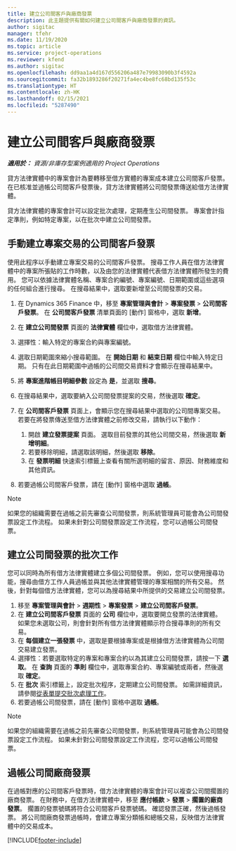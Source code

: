 ```yaml
---
title: 建立公司間客戶與廠商發票
description: 此主題提供有關如何建立公司間客戶與廠商發票的資訊。
author: sigitac
manager: tfehr
ms.date: 11/19/2020
ms.topic: article
ms.service: project-operations
ms.reviewer: kfend
ms.author: sigitac
ms.openlocfilehash: dd9aa1a4d167d556206a487e79983090b3f4592a
ms.sourcegitcommit: fa32b1893286f20271fa4ec4be8fc68bd135f53c
ms.translationtype: HT
ms.contentlocale: zh-HK
ms.lasthandoff: 02/15/2021
ms.locfileid: "5287490"
---
```

# <a name="create-intercompany-customer-and-vendor-invoices"></a>建立公司間客戶與廠商發票

_**適用於：** 資源/非庫存型案例適用的 Project Operations_

貸方法律實體中的專案會計為要轉移至借方實體的專案成本建立公司間客戶發票。 在已核准並過帳公司間客戶發票後，貸方法律實體將公司間發票傳送給借方法律實體。

貸方法律實體的專案會計可以設定批次處理，定期產生公司間發票。 專案會計指定準則，例如特定專案，以在批次中建立公司間發票。

## <a name="manually-create-an-intercompany-customer-invoice-for-project-transactions"></a>手動建立專案交易的公司間客戶發票 

使用此程序以手動建立專案交易的公司間客戶發票。 搜尋工作人員在借方法律實體中的專案所張貼的工作時數，以及由您的法律實體代表借方法律實體所發生的費用。 您可以依據法律實體名稱、專案合約編號、專案編號、日期範圍或這些選項的任何組合進行搜尋。 在搜尋結果中，選取要新增至公司間發票的交易。

1. 在 Dynamics 365 Finance 中，移至 **專案管理與會計** > **專案發票** > **公司間客戶發票**。 在 **公司間客戶發票** 清單頁面的 [動作] 窗格中，選取 **新增**。
2. 在 **建立公司間發票** 頁面的 **法律實體** 欄位中，選取借方法律實體。
3. 選擇性：輸入特定的專案合約與專案編號。
4. 選取日期範圍來縮小搜尋範圍。 在 **開始日期** 和 **結束日期** 欄位中輸入特定日期。 只有在此日期範圍中過帳的公司間交易資料才會顯示在搜尋結果中。
5. 將 **專案進階帳目明細參數** 設定為 **是**，並選取 **搜尋**。
6. 在搜尋結果中，選取要納入公司間發票提案的交易，然後選取 **確定**。
7. 在 **公司間客戶發票** 頁面上，會顯示您在搜尋結果中選取的公司間專案交易。 若要在將發票傳送至借方法律實體之前修改交易，請執行以下動作：
  
    1. 開啟 **建立發票提案** 頁面。 選取目前發票的其他公司間交易，然後選取 **新增明細**。
    2. 若要移除明細，請選取該明細，然後選取 **移除**。
    3. 在 **發票明細** 快速索引標籤上查看有關所選明細的留言、原因、財務維度和其他資訊。
    
8. 若要過帳公司間客戶發票，請在 [動作] 窗格中選取 **過帳**。

> [!NOTE]
> 如果您的組織需要在過帳之前先審查公司間發票，則系統管理員可能會為公司間發票設定工作流程。 如果未針對公司間發票設定工作流程，您可以過帳公司間發票。

## <a name="create-a-batch-job-for-intercompany-invoices"></a>建立公司間發票的批次工作

您可以同時為所有借方法律實體建立多個公司間發票。 例如，您可以使用搜尋功能，搜尋由借方工作人員過帳並與其他法律實體管理的專案相關的所有交易。 然後，針對每個借方法律實體，您可以為搜尋結果中所提供的交易建立公司間發票。

1. 移至 **專案管理與會計** > **週期性** > **專案發票** > **建立公司間客戶發票**。
2. 在 **建立公司間客戶發票** 頁面的 **公司** 欄位中，選取要開立發票的法律實體。 如果您未選取公司，則會針對所有借方法律實體顯示符合搜尋準則的所有交易。
3. 在 **每個建立一張發票** 中，選取是要根據專案或是根據借方法律實體為公司間交易建立發票。
4. 選擇性：若要選取特定的專案和專案合約以為其建立公司間發票，請按一下 **選取**。 在 **查詢** 頁面的 **準則** 欄位中，選取專案合約、專案編號或兩者，然後選取 **確定**。
5. 在 **批次** 索引標籤上，設定批次程序，定期建立公司間發票。 如需詳細資訊，請參閱[從表單提交批次處理工作](https://docs.microsoft.com/dynamicsax-2012/appuser-itpro/submit-a-batch-processing-job-from-a-form)。
6. 若要過帳公司間發票，請在 [動作] 窗格中選取 **過帳**。

> [!NOTE]
> 如果您的組織需要在過帳之前先審查公司間發票，則系統管理員可能會為公司間發票設定工作流程。 如果未針對公司間發票設定工作流程，您可以過帳公司間發票。

## <a name="post-the-intercompany-vendor-invoice"></a>過帳公司間廠商發票

在過帳對應的公司間客戶發票時，借方法律實體的專案會計可以複查公司間擱置的廠商發票。 在財務中，在借方法律實體中，移至 **應付帳款** > **發票** > **擱置的廠商發票**。 擱置的發票號碼將符合公司間客戶發票號碼。 確認發票正確，然後過帳發票。 將公司間廠商發票過帳時，會建立專案分類帳和總帳交易，反映借方法律實體中的交易成本。


[!INCLUDE[footer-include](../includes/footer-banner.md)]